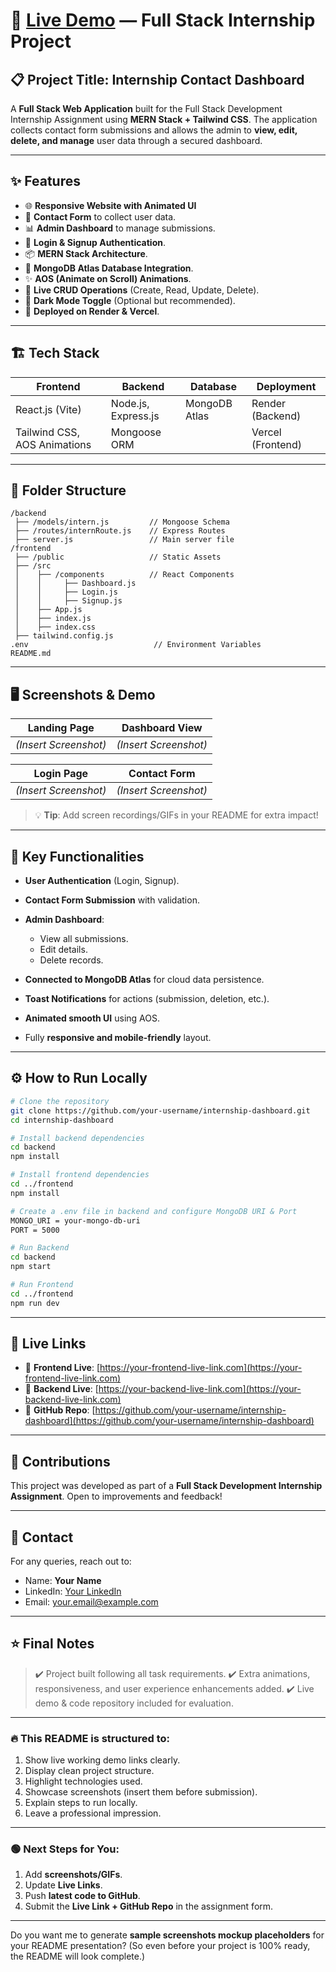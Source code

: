

# 🚀 [Live Demo](https://your-live-link.com) — Full Stack Internship Project

## 📋 Project Title: **Internship Contact Dashboard**

A **Full Stack Web Application** built for the Full Stack Development Internship Assignment using **MERN Stack + Tailwind CSS**. The application collects contact form submissions and allows the admin to **view, edit, delete, and manage** user data through a secured dashboard.

---

## ✨ Features

* 🌐 **Responsive Website with Animated UI**
* 📝 **Contact Form** to collect user data.
* 📊 **Admin Dashboard** to manage submissions.
* 🔐 **Login & Signup Authentication**.
* 📦 **MERN Stack Architecture**.
* 💾 **MongoDB Atlas Database Integration**.
* ✨ **AOS (Animate on Scroll) Animations**.
* 🔄 **Live CRUD Operations** (Create, Read, Update, Delete).
* 🌙 **Dark Mode Toggle** (Optional but recommended).
* 🚀 **Deployed on Render & Vercel**.

---

## 🏗️ Tech Stack

| Frontend                     | Backend             | Database      | Deployment        |
| ---------------------------- | ------------------- | ------------- | ----------------- |
| React.js (Vite)              | Node.js, Express.js | MongoDB Atlas | Render (Backend)  |
| Tailwind CSS, AOS Animations | Mongoose ORM        |               | Vercel (Frontend) |

---

## 📂 Folder Structure

```
/backend
 ├── /models/intern.js         // Mongoose Schema
 ├── /routes/internRoute.js    // Express Routes
 ├── server.js                 // Main server file
/frontend
 ├── /public                   // Static Assets
 ├── /src
 │    ├── /components          // React Components
 │    │     ├── Dashboard.js
 │    │     ├── Login.js
 │    │     ├── Signup.js
 │    ├── App.js
 │    ├── index.js
 │    ├── index.css
 ├── tailwind.config.js
.env                            // Environment Variables
README.md
```

---

## 🖥️ Screenshots & Demo

| **Landing Page**      | **Dashboard View**    |
| --------------------- | --------------------- |
| *(Insert Screenshot)* | *(Insert Screenshot)* |

| **Login Page**        | **Contact Form**      |
| --------------------- | --------------------- |
| *(Insert Screenshot)* | *(Insert Screenshot)* |

> 💡 **Tip**: Add screen recordings/GIFs in your README for extra impact!

---

## 🔑 Key Functionalities

* **User Authentication** (Login, Signup).
* **Contact Form Submission** with validation.
* **Admin Dashboard**:

  * View all submissions.
  * Edit details.
  * Delete records.
* **Connected to MongoDB Atlas** for cloud data persistence.
* **Toast Notifications** for actions (submission, deletion, etc.).
* **Animated smooth UI** using AOS.
* Fully **responsive and mobile-friendly** layout.

---

## ⚙️ How to Run Locally

```bash
# Clone the repository
git clone https://github.com/your-username/internship-dashboard.git
cd internship-dashboard

# Install backend dependencies
cd backend
npm install

# Install frontend dependencies
cd ../frontend
npm install

# Create a .env file in backend and configure MongoDB URI & Port
MONGO_URI = your-mongo-db-uri
PORT = 5000

# Run Backend
cd backend
npm start

# Run Frontend
cd ../frontend
npm run dev
```

---

## 🚀 Live Links

* 🔗 **Frontend Live**: [https://your-frontend-live-link.com](https://your-frontend-live-link.com)
* 🔗 **Backend Live**: [https://your-backend-live-link.com](https://your-backend-live-link.com)
* 📂 **GitHub Repo**: [https://github.com/your-username/internship-dashboard](https://github.com/your-username/internship-dashboard)

---

## 🤝 Contributions

This project was developed as part of a **Full Stack Development Internship Assignment**. Open to improvements and feedback!

---

## 📧 Contact

For any queries, reach out to:

* Name: **Your Name**
* LinkedIn: [Your LinkedIn](https://linkedin.com/in/your-profile)
* Email: [your.email@example.com](mailto:your.email@example.com)

---

## ⭐ Final Notes

> ✔️ Project built following all task requirements.
> ✔️ Extra animations, responsiveness, and user experience enhancements added.
> ✔️ Live demo & code repository included for evaluation.

---

### 🔥 This README is structured to:

1. Show live working demo links clearly.
2. Display clean project structure.
3. Highlight technologies used.
4. Showcase screenshots (insert them before submission).
5. Explain steps to run locally.
6. Leave a professional impression.

---

### 🟢 Next Steps for You:

1. Add **screenshots/GIFs**.
2. Update **Live Links**.
3. Push **latest code to GitHub**.
4. Submit the **Live Link + GitHub Repo** in the assignment form.

---

Do you want me to generate **sample screenshots mockup placeholders** for your README presentation? (So even before your project is 100% ready, the README will look complete.)
